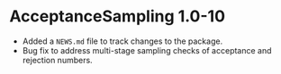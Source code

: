 # AcceptanceSampling 1.0-10

* Added a `NEWS.md` file to track changes to the package.
* Bug fix to address multi-stage sampling checks of acceptance and rejection numbers.